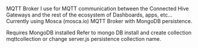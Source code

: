 MQTT Broker I use for MQTT communication between the Connected Hive Gateways and the rest of the ecosystem of Dashboards, apps, etc...
Currently using Mosca (mosca.io) MQTT Broker with MongoDB persistence.


Requires MongoDB installed
Refer to mongo DB install and create collection mqttcollection or change server.js persistence collection name.
